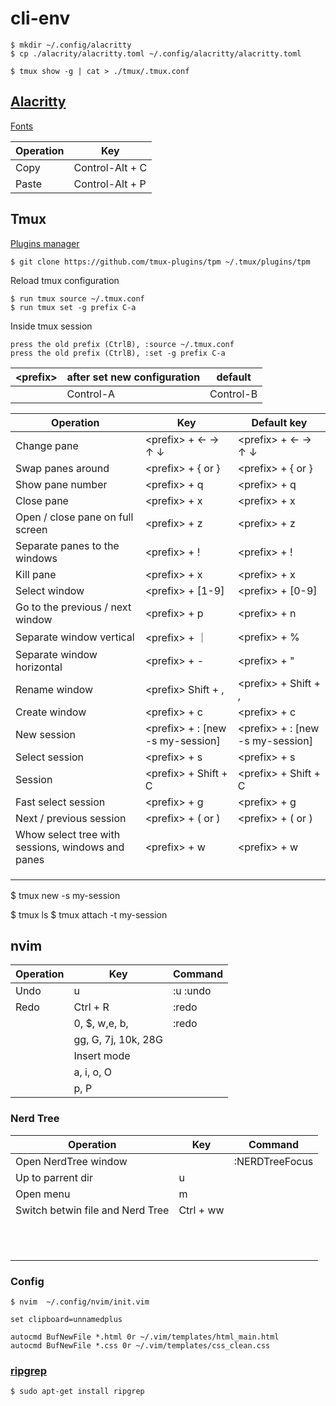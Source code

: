 # cli-env

```shell
$ mkdir ~/.config/alacritty
$ cp ./alacrity/alacritty.toml ~/.config/alacritty/alacritty.toml
```

```shell
$ tmux show -g | cat > ./tmux/.tmux.conf
```

## [Alacritty](https://alacritty.org/)

[Fonts](https://www.nerdfonts.com/font-downloads)

|Operation | Key |
|-|-|
|Copy | Control-Alt + C |
|Paste | Control-Alt + P |

## Tmux

[Plugins manager](https://github.com/tmux-plugins/tpm)

```
$ git clone https://github.com/tmux-plugins/tpm ~/.tmux/plugins/tpm
```


Reload tmux configuration

```shell
$ run tmux source ~/.tmux.conf
$ run tmux set -g prefix C-a
```
Inside tmux session

```
press the old prefix (CtrlB), :source ~/.tmux.conf
press the old prefix (CtrlB), :set -g prefix C-a
```

| &lt;prefix&gt; | after set new configuration | default |
| - | - | - |
| | Control-A | Control-B |


|Operation | Key | Default key |
|-|-|-|
| Change pane | &lt;prefix&gt; + &larr; &rarr; &uarr; &darr; | &lt;prefix&gt; + &larr; &rarr; &uarr; &darr; |
| Swap panes around| &lt;prefix&gt; + { or }  | &lt;prefix&gt; + { or } |
| Show pane number | &lt;prefix&gt; + q | &lt;prefix&gt; + q |
| Close pane | &lt;prefix&gt; + x | &lt;prefix&gt; + x |
| Open / close pane on full screen | &lt;prefix&gt; + z | &lt;prefix&gt; + z |
| Separate panes to the windows | &lt;prefix&gt; + ! | &lt;prefix&gt; + ! |
| Kill pane | &lt;prefix&gt; + x | &lt;prefix&gt; + x |
| Select window  | &lt;prefix&gt; + [1-9] | &lt;prefix&gt; + [0-9] |
| Go to the previous / next window | &lt;prefix&gt; + p | &lt;prefix&gt; + n |
| Separate window vertical | &lt;prefix&gt; + &#65372; | &lt;prefix&gt; + % |
| Separate window horizontal | &lt;prefix&gt; + - | &lt;prefix&gt; + " |
| Rename window | &lt;prefix&gt; Shift + , | &lt;prefix&gt; + Shift + ,
| Create window | &lt;prefix&gt; + c | &lt;prefix&gt; + c |
| New session | &lt;prefix&gt; + : [new -s my-session] | &lt;prefix&gt; + : [new -s my-session] |
| Select session | &lt;prefix&gt; + s | &lt;prefix&gt; + s |
| Session | &lt;prefix&gt; + Shift + C | &lt;prefix&gt; + Shift + C |
| Fast select session | &lt;prefix&gt; + g | &lt;prefix&gt; + g |
| Next / previous session | &lt;prefix&gt; + ( or ) | &lt;prefix&gt; + ( or ) |
| Whow select tree with sessions, windows and panes | &lt;prefix&gt; + w | &lt;prefix&gt; + w |
|  |  |  |
|  |  |  |
|  |  |  |

$ tmux new -s my-session

$ tmux ls
$ tmux attach -t my-session


## nvim

|Operation | Key | Command |
|-|-|-|
| Undo | u | :u :undo |
| Redo | Ctrl + R | :redo |
|  | 0, $, w,e, b,  | :redo |
|  | gg, G, 7j, 10k, 28G |  |
|  | Insert mode |  |
|  | a, i, o, O |  |
|  | p, P |  |

### Nerd Tree

|Operation | Key | Command |
|-|-|-|
| Open NerdTree window |  | :NERDTreeFocus |
| Up to parrent dir | u |  |
| Open menu | m |  |
| Switch betwin file and Nerd Tree | Ctrl + ww |  |
|  |  |  |
|  |  |  |
|  |  |  |
|  |  |  |
|  |  |  |
|  |  |  |
|  |  |  |
|  |  |  |
|  |  |  |
|  |  |  |
|  |  |  |



### Config

```shell
$ nvim  ~/.config/nvim/init.vim
```

```
set clipboard=unnamedplus

autocmd BufNewFile *.html 0r ~/.vim/templates/html_main.html
autocmd BufNewFile *.css 0r ~/.vim/templates/css_clean.css
```


### [ripgrep](https://github.com/BurntSushi/ripgrep)

```
$ sudo apt-get install ripgrep
```